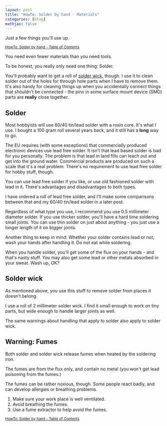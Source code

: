 ```yaml
---
layout: post
title: "HowTo: Solder by hand - Materials"
categories: [blog]
mathjax: false
---
```

Just a few things you'll use up.

<sub>[HowTo: Solder by hand - Table of Contents](howtosolder-toc)</sub>

You need even fewer materials than you need tools.

To be honest, you really only need one thing:  Solder.

You'll probably want to get a roll of [solder wick,](https://www.amazon.com/s?k=solder+wick) though.  I use it to clean solder out of the holes for through hole parts when I have to remove them.  It's also handy for cleaning things up when you accidentally connect things that shouldn't be connected - the pins in some surface mount device (SMD) parts are **really** close together.

## Solder

Most hobbyists will use 60/40 tin/lead solder with a rosin core.  It's what I use.  I bought a 100 gram roll several years back, and it still has a **long** way to go.

The EU requires (with some exceptions) that commercially produced electronic devices use lead free solder.  It isn't that lead based solder is bad for you personally.  The problem is that lead in land fills can leach out and get into the ground water.  Commercial products are produced on such a scale that it's a real problem.  There's no requirement to use lead free solder for hobby stuff, though.

You can use lead free solder if you like, or use old fashioned solder with lead in it.  There's advantages and disadvantages to both types.

I have ordered a roll of lead free solder, and I'll make some comparisons between that and my 60/40 tin/lead solder in a later post.

Regardless of what type you use, I recommend you use 0.5 millimeter diameter solder.  If you use thicker solder, you'll have a hard time soldering small joints.  You can use thin solder on just about anything - you just use a longer length of it on bigger joints.

Another thing to keep in mind:
Whether your solder contains lead or not, wash your hands after handling it.  Do not eat while soldering.

When you handle solder, you'll get some of the flux on your hands - and that's nasty stuff.  You may also get some lead or other metals absorbed in your sweat.  Wash up, OK?

## Solder wick

As mentioned above, you use this stuff to remove solder from places it doesn't belong.

I use a roll of 2 millimeter solder wick.  I find it small enough to work on tiny parts, but wide enough to handle larger joints as well.

The same warnings about handling that apply to solder also apply to solder wick.

## Warning: Fumes

Both solder and solder wick release fumes when heated by the soldering iron. 

The fumes are from the flux only, and contain no metal (you won't get lead poisoning from the fumes.)

The fumes can be rather noxious, though.   Some people react badly, and can develop allergies or breathing problems.

1.  Make sure your work place is well ventilated.
2.  Avoid breathing the fumes.
3.  Use a fume extractor to help avoid the fumes.



<sub>[HowTo: Solder by hand - Table of Contents](howtosolder-toc)</sub> 
